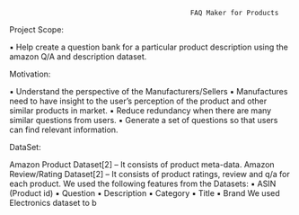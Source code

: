                                                  FAQ Maker for Products


Project Scope:

▪ Help create a question bank for a particular product description using the amazon Q/A and description dataset.

Motivation:

▪ Understand the perspective of the Manufacturers/Sellers
▪ Manufactures need to have insight to the user’s perception of the product and other similar products in market.
▪ Reduce redundancy when there are many similar questions from users.
▪ Generate a set of questions so that users can find relevant information.

DataSet:

Amazon Product Dataset[2] – It consists of product meta-data.
Amazon Review/Rating Dataset[2] – It consists of product ratings, review and q/a for each product.
We used the following features from the Datasets:
▪ ASIN (Product id)
▪ Question
▪ Description
▪ Category
▪ Title
▪ Brand
We used Electronics dataset to b

